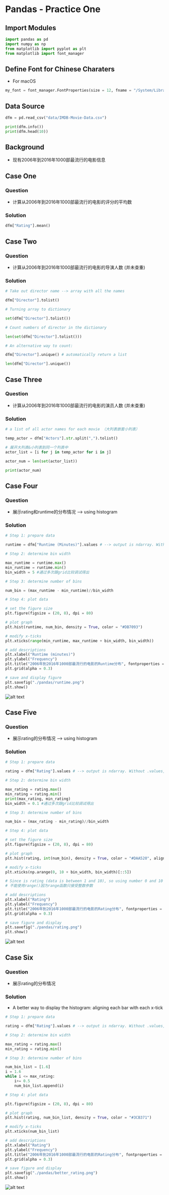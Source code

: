 # Pandas - Practice One

## Import Modules
```python
import pandas as pd
import numpy as np
from matplotlib import pyplot as plt
from matplotlib import font_manager
```

## Define Font for Chinese Charaters 
- For macOS

```python
my_font = font_manager.FontProperties(size = 12, fname = "/System/Library/Fonts/Hiragino Sans GB.ttc")
```

## Data Source
```python
dfm = pd.read_csv("data/IMDB-Movie-Data.csv")

print(dfm.info())
print(dfm.head(10))
```

## Background
- 现有2006年到2016年1000部最流行的电影信息

## Case One
### Question
- 计算从2006年到2016年1000部最流行的电影的评分的平均数

### Solution 
```python
dfm["Rating"].mean()
```

## Case Two
### Question
- 计算从2006年到2016年1000部最流行的电影的导演人数 (并未查重)

### Solution 
```python
# Take out director name --> array with all the names 

dfm["Director"].tolist() 
```
```python
# Turning array to dictionary 

set(dfm["Director"].tolist())
```
```python
# Count numbers of director in the dictionary 

len(set(dfm["Director"].tolist()))

# An alternative way to count: 

dfm["Director"].unique() # automatically return a list 

len(dfm["Director"].unique())
```

## Case Three
### Question
- 计算从2006年到2016年1000部最流行的电影的演员人数 (并未查重)

### Solution 
```python
# a list of all actor names for each movie （大列表嵌套小列表）

temp_actor = dfm["Actors"].str.split(",").tolist()
```
```python
# 展开大列表&小列表到同一个列表中
actor_list = [i for j in temp_actor for i in j] 
```
```python
actor_num = len(set(actor_list))

print(actor_num)
```


## Case Four
### Question
- 展示rating和runtime的分布情况 --> using histogram

### Solution 
```python
# Step 1: prepare data

runtime = dfm["Runtime (Minutes)"].values # --> output is ndarray. Without .values, output is a series
```
```python
# Step 2: determine bin width

max_runtime = runtime.max()
min_runtime = runtime.min()
bin_width = 5 #通过多次跟grid比较调试得出
```
```python
# Step 3: determine number of bins

num_bin = (max_runtime - min_runtime)//bin_width
```
```python
# Step 4: plot data 

# set the figure size 
plt.figure(figsize = (20, 8), dpi = 80)

# plot graph 
plt.hist(runtime, num_bin, density = True, color = "#DB7093")

# modify x-ticks 
plt.xticks(range(min_runtime, max_runtime + bin_width, bin_width))

# add descriptions 
plt.xlabel("Runtime (minutes)")
plt.ylabel("Frequency")
plt.title("2006年到2016年1000部最流行的电影的Runtime分布", fontproperties = my_font)
plt.grid(alpha = 0.3)

# save and display figure
plt.savefig("./pandas/runtime.png")
plt.show()
```
![alt text](pan/runtime.png)


## Case Five
### Question 
- 展示rating的分布情况 --> using histogram

### Solution 
```python
# Step 1: prepare data

rating = dfm["Rating"].values # --> output is ndarray. Without .values, output is a series
```
```python
# Step 2: determine bin width

max_rating = rating.max()
min_rating = rating.min()
print(max_rating, min_rating)
bin_width = 0.1 #通过多次跟grid比较调试得出
```
```python
# Step 3: determine number of bins

num_bin = (max_rating - min_rating)//bin_width
```
```python
# Step 4: plot data

# set the figure size 
plt.figure(figsize = (20, 8), dpi = 80)

# plot graph 
plt.hist(rating, int(num_bin), density = True, color = "#DAA520", align = "left")

# modify x-ticks 
plt.xticks(np.arange(0, 10 + bin_width, bin_width)[::5]) 

# Since is rating (data is between 1 and 10), so using number 0 and 10 instead of min_rating and max_rating for simplicity
# 不能使用range()因为range函数只接受整数参数

# add descriptions 
plt.xlabel("Rating")
plt.ylabel("Frequency")
plt.title("2006年到2016年1000部最流行的电影的Rating分布", fontproperties = my_font)
plt.grid(alpha = 0.3)

# save figure and display
plt.savefig("./pandas/rating.png")
plt.show()
```
![alt text](pan/rating.png)


## Case Six
### Question 
- 展示rating的分布情况 

### Solution
- A better way to display the histogram: aligning each bar with each x-tick

```python
# Step 1: prepare data

rating = dfm["Rating"].values # --> output is ndarray. Without .values, output is a series
```
```python
# Step 2: determine bin width

max_rating = rating.max()
min_rating = rating.min()
```
```python
# Step 3: determine number of bins

num_bin_list = [1.6]
i = 1.6
while i <= max_rating:
    i+= 0.5
    num_bin_list.append(i)
```
```python
# Step 4: plot data

plt.figure(figsize = (20, 8), dpi = 80)

# plot graph 
plt.hist(rating, num_bin_list, density = True, color = "#3CB371")

# modify x-ticks 
plt.xticks(num_bin_list) 

# add descriptions 
plt.xlabel("Rating")
plt.ylabel("Frequency")
plt.title("2006年到2016年1000部最流行的电影的Rating分布", fontproperties = my_font)
plt.grid(alpha = 0.3)

# save figure and display
plt.savefig("./pandas/better_rating.png")
plt.show()
```
![alt text](pan/better_rating.png)
